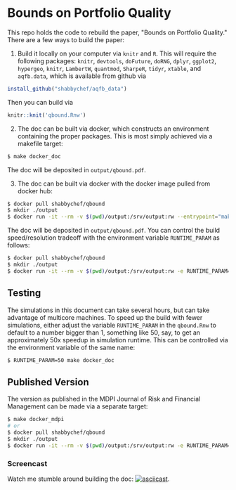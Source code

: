 
# Bounds on Portfolio Quality

This repo holds the code to rebuild the paper, "Bounds on Portfolio Quality." 
There are a few ways to build the paper:

1. Build it locally on your computer via `knitr` and `R`. This will require
the following packages:
`knitr`, `devtools`, `doFuture`, `doRNG`, `dplyr`, `ggplot2`, `hypergeo`, `knitr`, `LambertW`, 
`quantmod`, `SharpeR`, `tidyr`, `xtable`, 
and `aqfb.data`, which is available from github via
```r
install_github("shabbychef/aqfb_data")
```
Then you can build via
```r
knitr::knit('qbound.Rnw')
```

2. The doc can be built via docker, which constructs an environment containing the proper
	 packages. This is most simply achieved via a makefile target:
```bash
$ make docker_doc
```
The doc will be deposited in `output/qbound.pdf`.

3. The doc can be built via docker with the docker image pulled from docker hub:
 ```bash
$ docker pull shabbychef/qbound
$ mkdir ./output
$ docker run -it --rm -v $(pwd)/output:/srv/output:rw --entrypoint="make" shabbychef/qbound "doc"
```
The doc will be deposited in `output/qbound.pdf`. You can control the build
speed/resolution tradeoff with the environment variable `RUNTIME_PARAM` as
follows:

 ```bash
$ docker pull shabbychef/qbound
$ mkdir ./output
$ docker run -it --rm -v $(pwd)/output:/srv/output:rw -e RUNTIME_PARAM=50 --entrypoint="make" shabbychef/qbound "doc"
```

## Testing

The simulations in this document can take several hours, but can take advantage of multicore
machines. To speed up the build with fewer simulations, either adjust the
variable `RUNTIME_PARAM` in the `qbound.Rnw` to default to a number bigger than 1, something like 50, say,
to get an approximately 50x speedup in simulation runtime.  This can be
controlled via the environment variable of the same name:

```bash
$ RUNTIME_PARAM=50 make docker_doc
```

## Published Version

The version as published in the MDPI Journal of Risk and Financial Management
can be made via a separate target:

```bash
$ make docker_mdpi
# or
$ docker pull shabbychef/qbound
$ mkdir ./output
$ docker run -it --rm -v $(pwd)/output:/srv/output:rw -e RUNTIME_PARAM=50 --entrypoint="make" shabbychef/qbound "mdpi"
```

### Screencast

Watch me stumble around building the doc:
[![asciicast](https://asciinema.org/a/8k4fCHXljwLC6fx00LSJe7FfN.png)](https://asciinema.org/a/8k4fCHXljwLC6fx00LSJe7FfN).


